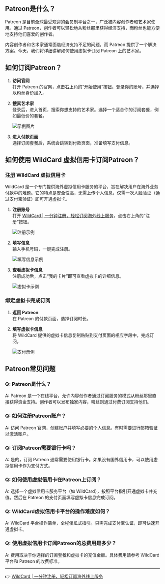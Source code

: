 ## Patreon是什么？

Patreon 是目前全球最受欢迎的会员制平台之一，广泛被内容创作者和艺术家使用。通过 Patreon，创作者可以轻松地从粉丝那里获得经济支持，而粉丝也能方便地支持他们喜爱的创作者。

内容创作者和艺术家通常面临经济支持不足的问题，而 Patreon 提供了一个解决方案。今天，我们将详细讲解如何使用虚拟卡订阅 Patreon 上的艺术家。

## 如何订阅Patreon？

1. **访问官网**  
   打开 Patreon 的官网，点击右上角的“开始使用”按钮，登录你的账号，并选择以粉丝身份加入。

2. **搜索艺术家**  
   登录后，进入首页，搜索你想支持的艺术家。选择一个适合你的订阅套餐，例如最低价的套餐。

   ![示例图片](https://hlplch.aliyuntm.com/chatgpt/WX20250410-183045.png)

3. **进入付款页面**  
   选择订阅套餐后，系统会跳转到付款页面，准备填写支付信息。

## 如何使用 WildCard 虚拟信用卡订阅Patreon？

### 注册 WildCard 虚拟信用卡

WildCard 是一个专门提供海外虚拟信用卡服务的平台，旨在解决用户在海外业务付款中的难题。它的特点是安全性高，无需上传个人信息，仅需一次人脸验证（通过支付宝验证）即可开通虚拟卡。

1. **注册账号**  
   打开 [WildCard | 一分钟注册，轻松订阅海外线上服务](https://bit.ly/bewildcard)，点击右上角的“注册”按钮。

   ![注册示例](https://hlplch.aliyuntm.com/chatgpt/WX20250410-183102.png)

2. **填写信息**  
   输入手机号码，一键完成注册。

   ![填写信息示例](https://hlplch.aliyuntm.com/chatgpt/WX20250410-183120.png)

3. **查看虚拟卡信息**  
   注册成功后，点击“我的卡片”即可查看虚拟卡的详细信息。

   ![虚拟卡示例](https://hlplch.aliyuntm.com/chatgpt/WX20250410-183138.png)

### 绑定虚拟卡完成订阅

1. **返回 Patreon**  
   在 Patreon 的付款页面，选择订阅时长。

2. **填写虚拟卡信息**  
   将 WildCard 提供的虚拟卡信息复制粘贴到支付页面的相应字段中，完成订阅。

   ![支付示例](https://hlplch.aliyuntm.com/chatgpt/WX20250410-183220.png)

## Patreon常见问题

### Q: Patreon是什么？

A: Patreon 是一个在线平台，允许内容创作者通过订阅服务的模式从粉丝那里直接获得资金支持。创作者可以发布独家内容，粉丝则通过付费订阅支持他们。

### Q: 如何注册Patreon账户？

A: 访问 Patreon 官网，创建账户并填写必要的个人信息。有时需要进行邮箱验证以激活账户。

### Q: 订阅Patreon需要银行卡吗？

A: 是的，订阅 Patreon 通常需要使用银行卡。如果没有国外信用卡，可以使用虚拟信用卡作为支付方式。

### Q: 如何使用虚拟信用卡在Patreon上订阅？

A: 选择一个虚拟信用卡服务平台（如 WildCard），按照平台指引开通虚拟卡并充值。然后在 Patreon 的支付页面填写虚拟卡信息完成订阅。

### Q: WildCard虚拟信用卡平台的操作难度如何？

A: WildCard 平台操作简单，全程傻瓜式指引。只需完成支付宝认证，即可快速开通虚拟卡。

### Q: 使用虚拟信用卡订阅Patreon的总费用是多少？

A: 费用取决于你选择的订阅套餐和虚拟卡的充值金额。具体费用请参考 WildCard 平台和 Patreon 的收费标准。

---

👉 [WildCard | 一分钟注册，轻松订阅海外线上服务](https://bit.ly/bewildcard)